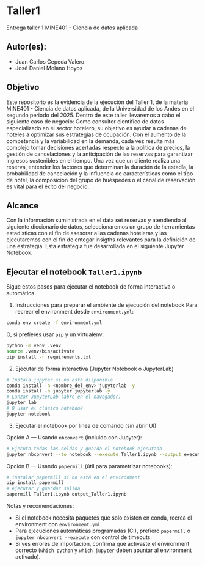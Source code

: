 # Taller1
Entrega taller 1 MINE401 - Ciencia de datos aplicada


## Autor(es):
- Juan Carlos Cepeda Valero
- José Daniel Molano Hoyos

## Objetivo
Este repositorio es la evidencia de la ejecución del Taller 1, de la materia MINE401 - Ciencia de datos aplicada, de la Universidad de los Andes en el segundo periodo del 2025. Dentro de este taller llevaremos a cabo el siguiente caso de negocio:
Como consultor científico de datos especializado en el sector hotelero, su objetivo es ayudar a cadenas de hoteles a optimizar sus estrategias de ocupación. Con el aumento de la competencia y la variabilidad en la demanda, cada vez resulta más complejo tomar decisiones acertadas respecto a la política de precios, la gestión de cancelaciones y la anticipación de las reservas para garantizar ingresos sostenibles en el tiempo. Una vez que un cliente realiza una reserva, entender los factores que determinan la duración de la estadía, la probabilidad de cancelación y la influencia de características como el tipo de hotel, la composición del grupo de huéspedes o el canal de reservación es vital para el éxito del negocio.

## Alcance
Con la información suministrada en el data set reservas y atendiendo al siguiente diccionario de datos, seleccionaremos un grupo de herramientas estadisticas con el fin de asesorar a las cadenas hoteleras y las ejecutaremos con el fin de entegar insigths relevantes para la definición de una estrategia. Esta estrategia fue desarrollada en el siguiente Jupyter Notebook.

## Ejecutar el notebook `Taller1.ipynb`

Sigue estos pasos para ejecutar el notebook de forma interactiva o automática.

1) Instrucciones para preparar el ambiente de ejecución del notebook
Para recrear el environment desde `environment.yml`:

```bash
conda env create -f environment.yml
```

O, si prefieres usar `pip` y un virtualenv:

```bash
python -m venv .venv
source .venv/bin/activate
pip install -r requirements.txt
```

2) Ejecutar de forma interactiva (Jupyter Notebook o JupyterLab)

```bash
# Instala jupyter si no está disponible
conda install -n <nombre_del_env> jupyterlab -y
conda install -n jupyter jupyterlab -y
# Lanzar JupyterLab (abre en el navegador)
jupyter lab
# O usar el clásico notebook
jupyter notebook
```

3) Ejecutar el notebook por línea de comando (sin abrir UI)

Opción A — Usando `nbconvert` (incluido con Jupyter):

```bash
# Ejecuta todas las celdas y guarda el notebook ejecutado
jupyter nbconvert --to notebook --execute Taller1.ipynb --output executed_Taller1.ipynb
```

Opción B — Usando `papermill` (útil para parametrizar notebooks):

```bash
# instalar papermill si no está en el environment
pip install papermill
# ejecutar y guardar salida
papermill Taller1.ipynb output_Taller1.ipynb
```

Notas y recomendaciones:
- Si el notebook necesita paquetes que solo existen en conda, recrea el environment con `environment.yml`.
- Para ejecuciones automáticas programadas (CI), prefiero `papermill` o `jupyter nbconvert --execute` con control de timeouts.
- Si ves errores de importación, confirma que activaste el environment correcto (`which python` y `which jupyter` deben apuntar al environment activado).


